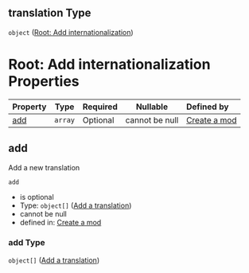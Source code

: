 ## translation Type

`object` ([Root: Add internationalization](generic-properties-root-add-internationalization.md))

# Root: Add internationalization Properties

| Property    | Type    | Required | Nullable       | Defined by                                                                                                                                                                             |
| :---------- | ------- | -------- | -------------- | :------------------------------------------------------------------------------------------------------------------------------------------------------------------------------------- |
| [add](#add) | `array` | Optional | cannot be null | [Create a mod](generic-properties-root-add-internationalization-properties-add-translations.md "http&#x3A;//www.city-game-studio.com/mod.json#/properties/translation/properties/add") |

## add

Add a new translation


`add`

-   is optional
-   Type: `object[]` ([Add a translation](generic-properties-root-add-internationalization-properties-add-translations-add-a-translation.md))
-   cannot be null
-   defined in: [Create a mod](generic-properties-root-add-internationalization-properties-add-translations.md "http&#x3A;//www.city-game-studio.com/mod.json#/properties/translation/properties/add")

### add Type

`object[]` ([Add a translation](generic-properties-root-add-internationalization-properties-add-translations-add-a-translation.md))
